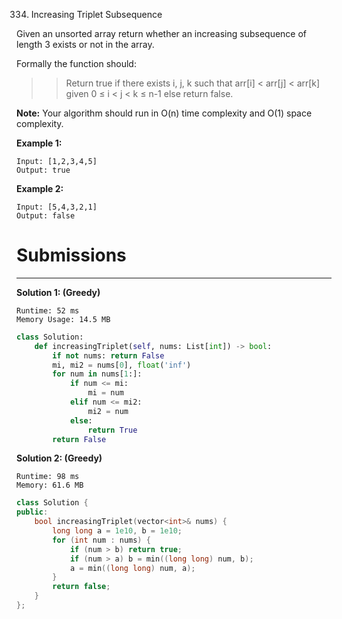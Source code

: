 334. Increasing Triplet Subsequence

Given an unsorted array return whether an increasing subsequence of length 3 exists or not in the array.

Formally the function should:

>>Return true if there exists i, j, k
such that arr[i] < arr[j] < arr[k] given 0 ≤ i < j < k ≤ n-1 else return false.

**Note:** Your algorithm should run in O(n) time complexity and O(1) space complexity.

**Example 1:**
```
Input: [1,2,3,4,5]
Output: true
```

**Example 2:**
```
Input: [5,4,3,2,1]
Output: false
```

# Submissions
---
**Solution 1: (Greedy)**
```
Runtime: 52 ms
Memory Usage: 14.5 MB
```
```python
class Solution:
    def increasingTriplet(self, nums: List[int]) -> bool:
        if not nums: return False
        mi, mi2 = nums[0], float('inf')
        for num in nums[1:]:
            if num <= mi:
                mi = num
            elif num <= mi2:
                mi2 = num
            else:
                return True
        return False
```

**Solution 2: (Greedy)**
```
Runtime: 98 ms
Memory: 61.6 MB
```
```c++
class Solution {
public:
    bool increasingTriplet(vector<int>& nums) {
        long long a = 1e10, b = 1e10;
        for (int num : nums) {
            if (num > b) return true;
            if (num > a) b = min((long long) num, b);
            a = min((long long) num, a);
        }
        return false;
    }
};
```
